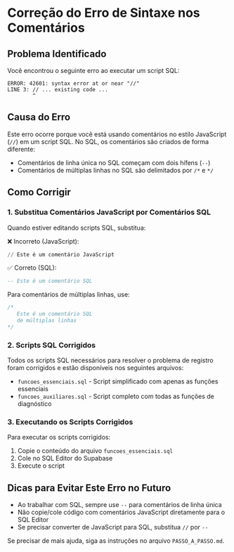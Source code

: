 # Correção do Erro de Sintaxe nos Comentários

## Problema Identificado

Você encontrou o seguinte erro ao executar um script SQL:

```
ERROR: 42601: syntax error at or near "//"
LINE 3: // ... existing code ...
        ^
```

## Causa do Erro

Este erro ocorre porque você está usando comentários no estilo JavaScript (`//`) em um script SQL. No SQL, os comentários são criados de forma diferente:

- Comentários de linha única no SQL começam com dois hífens (`--`)
- Comentários de múltiplas linhas no SQL são delimitados por `/*` e `*/`

## Como Corrigir

### 1. Substitua Comentários JavaScript por Comentários SQL

Quando estiver editando scripts SQL, substitua:

❌ Incorreto (JavaScript):
```sql
// Este é um comentário JavaScript
```

✅ Correto (SQL):
```sql
-- Este é um comentário SQL
```

Para comentários de múltiplas linhas, use:
```sql
/* 
   Este é um comentário SQL 
   de múltiplas linhas
*/
```

### 2. Scripts SQL Corrigidos

Todos os scripts SQL necessários para resolver o problema de registro foram corrigidos e estão disponíveis nos seguintes arquivos:

- `funcoes_essenciais.sql` - Script simplificado com apenas as funções essenciais
- `funcoes_auxiliares.sql` - Script completo com todas as funções de diagnóstico

### 3. Executando os Scripts Corrigidos

Para executar os scripts corrigidos:

1. Copie o conteúdo do arquivo `funcoes_essenciais.sql`
2. Cole no SQL Editor do Supabase
3. Execute o script

## Dicas para Evitar Este Erro no Futuro

- Ao trabalhar com SQL, sempre use `--` para comentários de linha única
- Não copie/cole código com comentários JavaScript diretamente para o SQL Editor
- Se precisar converter de JavaScript para SQL, substitua `//` por `--`

Se precisar de mais ajuda, siga as instruções no arquivo `PASSO_A_PASSO.md`. 